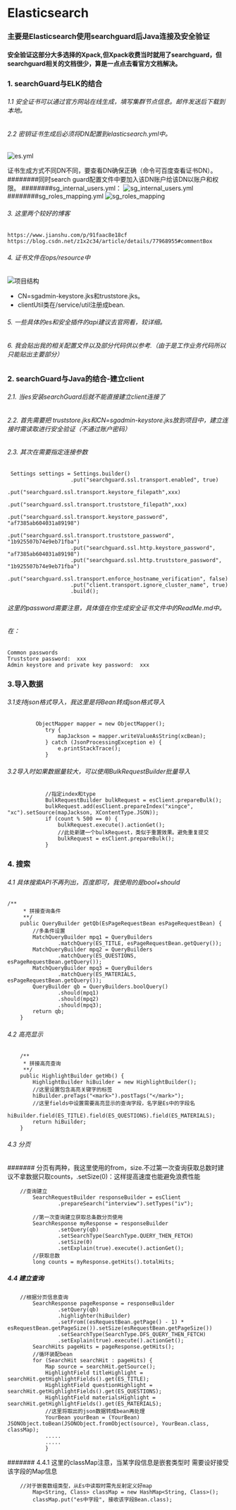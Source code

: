 # Elasticsearch
### 主要是Elasticsearch使用searchguard后Java连接及安全验证

#### 安全验证这部分大多选择的Xpack,但Xpack收费当时就用了searchguard，但searchguard相关的文档很少，算是一点点去看官方文档解决。
### 1. searchGuard与ELK的结合
###### 1.1 安全证书可以通过官方网站在线生成，填写集群节点信息。邮件发送后下载到本地。
###### 2.2 密钥证书生成后必须将DN配置到elasticsearch.yml中。

![es.yml](https://github.com/liyifan687/Elasticsearch/blob/master/img/esyml.PNG)

证书生成方式不同DN不同，要查看DN确保正确（命令可百度查看证书DN）。
########同时search guard配置文件中要加入该DN账户给该DN以账户和权限。
########sg_internal_users.yml：
![sg_internal_users.yml](https://github.com/liyifan687/Elasticsearch/blob/master/img/sg_internal_users.yml.PNG)
########sg_roles_mapping.yml
![sg_roles_mapping](https://github.com/liyifan687/Elasticsearch/blob/master/img/sg_roles_mapping.PNG)

###### 3. 这里两个较好的博客 
	https://www.jianshu.com/p/91faac8e18cf
	https://blog.csdn.net/z1x2c34/article/details/77968955#commentBox
###### 4. 证书文件在ops/resource中

![项目结构](https://github.com/liyifan687/Elasticsearch/blob/master/img/%E7%BB%93%E6%9E%84%E5%9B%BE.PNG)

- CN=sgadmin-keystore.jks和truststore.jks。
- clientUtil类在/service/util注册成bean.
###### 5. 一些具体的es和安全插件的api建议去官网看，较详细。
###### 6. 我会贴出我的相关配置文件以及部分代码供以参考.（由于是工作业务代码所以只能贴出主要部分）

### 2. searchGuard与Java的结合-建立client
###### 2.1. 当es安装searchGuard后就不能直接建立client连接了
###### 2.2. 首先需要把 truststore.jks和CN=sgadmin-keystore.jks放到项目中，建立连接时需读取进行安全验证（不通过账户密码）
###### 2.3. 其次在需要指定连接参数
```
 Settings settings = Settings.builder()
                    .put("searchguard.ssl.transport.enabled", true)
                    .put("searchguard.ssl.transport.keystore_filepath",xxx)
                    .put("searchguard.ssl.transport.truststore_filepath",xxx)
                    .put("searchguard.ssl.transport.keystore_password", "af7385ab604031a89198")
                    .put("searchguard.ssl.transport.truststore_password", "1b925507b74e9eb71fba")
                    .put("searchguard.ssl.http.keystore_password", "af7385ab604031a89198")
                    .put("searchguard.ssl.http.truststore_password", "1b925507b74e9eb71fba")
                    .put("searchguard.ssl.transport.enforce_hostname_verification", false)
                    .put("client.transport.ignore_cluster_name", true)
                    .build();
```
###### 这里的password需要注意，具体值在你生成安全证书文件中的ReadMe.md中。

###### 在：
```
Common passwords                                                                            
Truststore password:  xxx                       
Admin keystore and private key password:  xxx
```

### 3.导入数据
###### 3.1支持json格式导入，我这里是将Bean转成json格式导入
```
         ObjectMapper mapper = new ObjectMapper();
            try {
                mapJackson = mapper.writeValueAsString(xcBean);
            } catch (JsonProcessingException e) {
                e.printStackTrace();
            }
```
###### 3.2导入时如果数据量较大，可以使用BulkRequestBuilder批量导入
``` 
			//指定index和type
			BulkRequestBuilder bulkRequest = esClient.prepareBulk();
            bulkRequest.add(esClient.prepareIndex("xingce", "xc").setSource(mapJackson, XContentType.JSON));
            if (count % 500 == 0) {
                bulkRequest.execute().actionGet();
                //此处新建一个bulkRequest，类似于重置效果。避免重复提交
                bulkRequest = esClient.prepareBulk();
            }
```
### 4. 搜索
###### 4.1 具体搜索API不再列出，百度即可，我使用的是bool+should
```
/**
     * 拼接查询条件
     **/
    public QueryBuilder getQb(EsPageRequestBean esPageRequestBean) {
        //多条件设置
        MatchQueryBuilder mpq1 = QueryBuilders
                .matchQuery(ES_TITLE, esPageRequestBean.getQuery());
        MatchQueryBuilder mpq2 = QueryBuilders
                .matchQuery(ES_QUESTIONS, esPageRequestBean.getQuery());
        MatchQueryBuilder mpq3 = QueryBuilders
                .matchQuery(ES_MATERIALS, esPageRequestBean.getQuery());
        QueryBuilder qb = QueryBuilders.boolQuery()
                .should(mpq1)
                .should(mpq2)
                .should(mpq3);
        return qb;
    }
```
###### 4.2 高亮显示
```
	/**
     * 拼接高亮查询
     **/
    public HighlightBuilder getHb() {
        HighlightBuilder hiBuilder = new HighlightBuilder();
		//这里设置包含高亮关键字的标签
        hiBuilder.preTags("<mark>").postTags("</mark>");
		//这里fields中设置需要高亮显示的查询字段，名字是Es中的字段名
        hiBuilder.field(ES_TITLE).field(ES_QUESTIONS).field(ES_MATERIALS);
        return hiBuilder;
    }
```

###### 4.3 分页
####### 分页有两种，我这里使用的from，size.不过第一次查询获取总数时建议不拿数据只取counts，.setSize(0)：这样提高速度也能避免浪费性能
```	
	//查询建立
        SearchRequestBuilder responseBuilder = esClient
                .prepareSearch("interview").setTypes("iv");

        //第一次查询建立获取总条数分页使用
        SearchResponse myResponse = responseBuilder
                .setQuery(qb)
                .setSearchType(SearchType.QUERY_THEN_FETCH)
                .setSize(0)
                .setExplain(true).execute().actionGet();
        //获取总数
        long counts = myResponse.getHits().totalHits;
```
##### 4.4 建立查询
```
    //根据分页信息查询
        SearchResponse pageResponse = responseBuilder
                .setQuery(qb)
                .highlighter(hiBuilder)
                .setFrom((esRequestBean.getPage() - 1) * esRequestBean.getPageSize()).setSize(esRequestBean.getPageSize())
                .setSearchType(SearchType.DFS_QUERY_THEN_FETCH)
                .setExplain(true).execute().actionGet();
        SearchHits pageHits = pageResponse.getHits();
        //循环装配bean
        for (SearchHit searchHit : pageHits) {
            Map source = searchHit.getSource();
            HighlightField titleHighlight = searchHit.getHighlightFields().get(ES_TITLE);
            HighlightField questionHighlight = searchHit.getHighlightFields().get(ES_QUESTIONS);
            HighlightField materialsHighlight = searchHit.getHighlightFields().get(ES_MATERIALS);
			//这里将取出的json数据转成bean再处理
            YourBean yourBean = (YourBean) JSONObject.toBean(JSONObject.fromObject(source), YourBean.class, classMap);
			.....
			.....
			}

```
####### 4.4.1 这里的classMap注意，当某字段信息是嵌套类型时 需要设好接受该字段的Map信息
```
	//对于嵌套数组类型，从Es中读取时需先反射定义好map
        Map<String, Class> classMap = new HashMap<String, Class>();
        classMap.put("es中字段", 接收该字段Bean.class);
       
```
